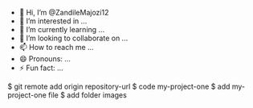 - 👋 Hi, I’m @ZandileMajozi12
- 👀 I’m interested in ...
- 🌱 I’m currently learning ...
- 💞️ I’m looking to collaborate on ...
- 📫 How to reach me ...
- 😄 Pronouns: ...
- ⚡ Fun fact: ...

<!---
ZandileMajozi12/ZandileMajozi12 is a ✨ special ✨ repository because its `README.md` (this file) appears on your GitHub profile.
You can click the Preview link to take a look at your changes.
--->
$ git remote add origin repository-url
$ code my-project-one
$ add my-project-one file
$ add folder images
